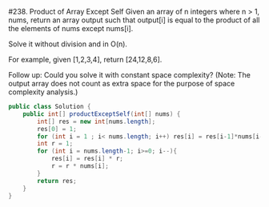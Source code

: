 #238. Product of Array Except Self
Given an array of n integers where n > 1, nums, return an array output such that output[i] is equal to the product of all the elements of nums except nums[i].

Solve it without division and in O(n).

For example, given [1,2,3,4], return [24,12,8,6].

Follow up:
Could you solve it with constant space complexity? (Note: The output array does not count as extra space for the purpose of space complexity analysis.)

```java
public class Solution {
    public int[] productExceptSelf(int[] nums) {
        int[] res = new int[nums.length];
        res[0] = 1;
        for (int i = 1 ; i< nums.length; i++) res[i] = res[i-1]*nums[i-1];
        int r = 1;
        for (int i = nums.length-1; i>=0; i--){
            res[i] = res[i] * r;
            r = r * nums[i];
        }
        return res;
    }
}
```
